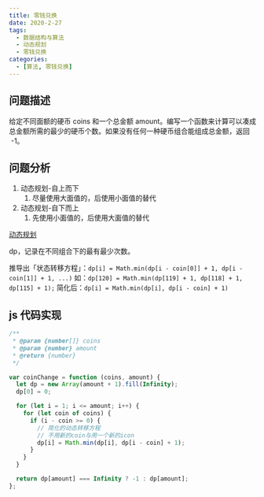 ```yaml
---
title: 零钱兑换
date: 2020-2-27
tags:
  - 数据结构与算法
  - 动态规划
  - 零钱兑换
categories:
  - [算法, 零钱兑换]
---
```


## 问题描述

给定不同面额的硬币 coins 和一个总金额 amount。编写一个函数来计算可以凑成总金额所需的最少的硬币个数。如果没有任何一种硬币组合能组成总金额，返回  -1。

## 问题分析

1. 动态规划-自上而下
   1. 尽量使用大面值的，后使用小面值的替代
2. 动态规划-自下而上
   1. 先使用小面值的，后使用大面值的替代

[动态规划](https://leetcode-cn.com/problems/coin-change/solution/322-ling-qian-dui-huan-by-leetcode-solution/)

dp，记录在不同组合下的最有最少次数。

推导出「状态转移方程」：`dp[i] = Math.min(dp[i - coin[0]] + 1, dp[i - coin[1]] + 1, ...)`
如：`dp[120] = Math.min(dp[119] + 1, dp[118] + 1, dp[115] + 1);`
简化后：`dp[i] = Math.min(dp[i], dp[i - coin] + 1)`

## js 代码实现

```js
/**
 * @param {number[]} coins
 * @param {number} amount
 * @return {number}
 */

var coinChange = function (coins, amount) {
  let dp = new Array(amount + 1).fill(Infinity);
  dp[0] = 0;

  for (let i = 1; i <= amount; i++) {
    for (let coin of coins) {
      if (i - coin >= 0) {
        // 简化的动态转移方程
        // 不用新的coin与用一个新的icon
        dp[i] = Math.min(dp[i], dp[i - coin] + 1);
      }
    }
  }

  return dp[amount] === Infinity ? -1 : dp[amount];
};
```
